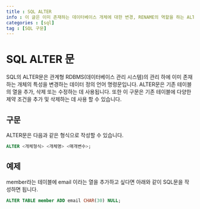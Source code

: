 ```yaml
---
title : SQL ALTER
info : 이 글은 이미 존재하는 데이터베이스 개체에 대한 변경, RENAME의 역할을 하는 ALTER문에 대한 사용방법, 지침, 팁을 제공합니다.
categories : [sql]
tag : [SQL 구문]
---
```


# SQL ALTER 문
SQL의 ALTER문은 관계형 RDBMS(데이터베이스 관리 시스템)의 관리 하에 이미 존재하는 개체의 특성을 변경하는 데이터 정의 언어 명령문입니다. ALTER문은 기존 테이블의 열을 추가, 삭제 또는 수정하는 데 사용됩니다. 또한 이 구문은 기존 테이블에 다양한 제약 조건을 추가 및 삭제하는 데 사용 할 수 있습니다.

## 구문
ALTER문은 다음과 같은 형식으로 작성할 수 있습니다.

```sql
ALTER <개체형식> <개체명> <매개변수>;
``` 

## 예제
member라는 테이블에 email 이라는 열을 추가하고 싶다면 아래와 같이 SQL문을 작성하면 됩니다.

```sql
ALTER TABLE member ADD email CHAR(30) NULL;
```